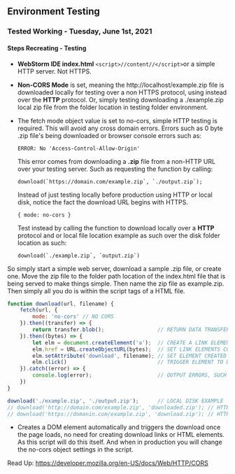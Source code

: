 ## Environment Testing

### Tested Working - Tuesday, June 1st, 2021 

#### Steps Recreating - Testing

- **WebStorm IDE index.html** `<script>//content//</script>`or a 
  simple HTTP server. Not HTTPS.
  
- **Non-CORS Mode** is set, meaning the http://localhost/example.zip file
  is downloaded locally for testing
  over a non HTTPS protocol, using instead over the **HTTP** protocol.
  Or, simply testing downloading a ./example.zip local zip file
  from the folder location in testing folder environment.

- The fetch mode object value is set to no-cors, simple HTTP testing is
  required. This will avoid any cross domain errors. Errors such as 0 byte .zip 
  file's being  downloaded or browser console errors such as:
  
    ``
    ERROR: No 'Access-Control-Allow-Origin'
    ``
   
    This error comes from downloading a **.zip** file from a non-HTTP URL
    over your testing server. Such as requesting the function by calling:

    ``
    download(`https://domain.com/example.zip`, `./output.zip`);
    ``

    Instead of just testing locally before production using HTTP or local disk, notice
    the fact the download URL begins with HTTPS.
  
   `{ mode: no-cors }`

    Test instead by calling the function to download locally over a **HTTP**
    protocol and or local file location example as such
    over the disk folder location as such:
  
    ``download(`./example.zip`, `output.zip`)``

So simply start a simple web server, download a sample .zip file, or create one. Move
the zip file to the folder path location of the index.html file
that is being served to make things simple. Then name the zip file as example.zip. 
Then simply all you do is within the script tags of a HTML file.

```js
function download(url, filename) {
    fetch(url, {
        mode: 'no-cors' // NO CORS
    }).then((transfer) => {
        return transfer.blob();                 // RETURN DATA TRANSFERED AS BLOB
    }).then((bytes) => {
        let elm = document.createElement('a');  // CREATE A LINK ELEMENT IN DOM
        elm.href = URL.createObjectURL(bytes);  // SET LINK ELEMENTS CONTENTS
        elm.setAttribute('download', filename); // SET ELEMENT CREATED 'ATTRIBUTE' TO DOWNLOAD, FILENAME PARAM AUTOMATICALLY
        elm.click()                             // TRIGGER ELEMENT TO DOWNLOAD
    }).catch((error) => {
        console.log(error);                     // OUTPUT ERRORS, SUCH AS CORS WHEN TESTING NON LOCALLY
    })
}

download('./example.zip', './output.zip');      // LOCAL DISK EXAMPLE
// download('http://domain.com/example.zip', 'downloaded.zip'); // HTTP NO-CORS EXAMPLE
// download('https://domanin.com/example.zip', 'download.zip'); // HTTPS CORS ON EXAMPLE - { mode: cors } TURNED ON AND HEADERS SET PROPERLY ON SERVER
```

- Creates a DOM element automatically and triggers the download once the page loads,
  no need for creating download links or HTML elements. As
  this script will do this itself. And when in production you will change 
  the no-cors object settings in the script.
  
Read Up:
https://developer.mozilla.org/en-US/docs/Web/HTTP/CORS

    
  
  

